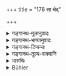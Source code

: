 +++
title = "176 सा चेद्"

+++

<details><summary>गङ्गानथ-मूलानुवादः</summary>

In case she be still a virgin, or having gone away comes back,—she is fit to undergo re-marriage with her second husband.—(176)
</details>

<details><summary>गङ्गानथ-भाष्यानुवादः</summary>

**(verses 9.173-178)  
**

\[The Bhāṣya on these verses is not available in any of the manuscripts.\]
</details>

<details><summary>गङ्गानथ-टिप्पन्यः</summary>

“Rāghavānada, relying on Yājñavalkya 2.130, thinks that the word ‘*vā*’
at the end of the first half-verse, permits the insertion of ‘or not a
virgin.’”—Buhler.

This verse is quoted in *Aparārka* (p. 96), which adds the following
explanation:—If, on the death of her flawless husband,—or even during
the life-time of a husband who is either impotent or insane or
out-cast,—a woman has recourse to a second man, that man is called her
‘*paunarbhava*’ husband, and the woman who is formally married to such a
husband is called ‘*punarbhūḥ*’; or the meaning may be that if a woman
abandons the husband of her youth,—who has no defects and is fully
capable of maintaining her,—and has sexual intercourse with another man,
but returns again to her former husband, she is ‘*gatapratyāgatā*’ and
also ‘*kṣatayoni*’; and the husband (deserted and resumed) is
‘*paunarbhava*’.—Both these kinds of the ‘*paunarbhava*’ are described
by Vaśiṣṭha.

It is quoted in *Vīramitrodaya* (Saṃskāra, p. 740) to the effect that
re-marriage is permitted only so long as the girl is still
‘*akṣatayoni*’, ‘virgin’. It adds the following notes:—If the virgin
here described marries again, it is the second husband that is called
‘*paunarbhava*’; and it is this man, and his sons, that are excluded
from *śrāddhas* and *gifts* etc.; the name cannot apply to the former
(deserted) husband or his sons. Though the woman being ‘*punarbhūḥ*’,
both the husbands, being related to her, are liable to the title
‘*paunarbhava*’ (‘related to the Punarbhū’), yet the most reasonable
view appears to be to apply the title to that particular husband by
virtue of whose connection the woman herself becomes ‘*punarbhū’.
Aparārka* has applied the title to both the husbands; but this view
becomes annulled by the above considerations. Though in the explanation
provided by us, there would appear to be no distinction made as to
whether the *gatapratyāgatā* girl is or is not still a *virgin*, yet
both Nārāyaṇa and Medhātithi have held that the epithet ‘*akṣatayoniḥ*’,
‘*virgin*’, is meant to be construed with the ‘*gatapratyāgatā*’ also.
And this is the correct view.

It is quoted in the *Nṛsiṃhaprasāda* (Vyavahāra 38a.)
</details>

<details><summary>गङ्गानथ-तुल्य-वाक्यानि</summary>

*Baudhāyana* (4.1.15-16).—‘If a damsel has been abducted by force, and
has not been wedded with the sacred texts, she may lawfully be given to
another man; she is even like a maiden.—If, after a damsel has been
given away,—or even after the nuptial rites have been performed,—the
bridegroom dies,—she who has thus left the father’s house and has come
hack to it, may ho again wedded, according to the rule applicable to
second weddings; provided the marriage had not been consummated.’

*Vaśiṣṭha* (17.74).—‘If a damsel, before the death of her husband, had
been merely wedded by the sacred texts, and the marriage had not been
consummated, she may be married again.’

*Viṣṇu* (15.8).—‘She who being still a virgin, is married a second time
is called *Punarbhū*, *re-married*.’
</details>

<details><summary>भारुचिः</summary>

पाणिग्रहणमात्रेण दूषिता यद्य् अपि भर्तृगृहाद् गतप्रत्यागता भवेत् अक्षतयोनि[ः पुनः संस्कार्या ॥ ९.१७६ ॥
</details>

<details><summary>Bühler</summary>

176	If she be (still) a virgin, or one who returned (to her first husband) after leaving him, she is worthy to again perform with her second (or first deserted) husband the (nuptial) ceremony.
</details>
